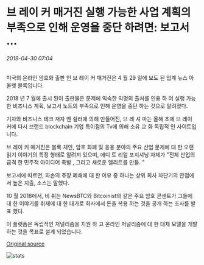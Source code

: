 # 브 레이 커 매거진 실행 가능한 사업 계획의 부족으로 인해 운영을 중단 하려면: 보고서 ...

###### 2019-04-30 07:04

미국의 온라인 암호화 출판 인 브 레이 커 매거진은 4 월 29 일에 보도 된 업계 뉴스 아울렛 블록입니다.

2018 년 7 월에 출시 된이 출판물은 문제에 익숙한 익명의 출처를 인용 하 여 실행 가능한 비즈니스 계획, 보고서 노트의 부족으로 인해 운영을 중단 하는 것으로 알려졌다.

기자와 비즈니스 테크 저자 벤 쉴러에 의해 만들어진, 브 레 셔 마는 올해 초에 브 레이 커에 다시 브랜드 blockchain 기업 특이점의 Tv에 의해 소유 교 화 독립적 인 사이트입니다.

브 레이 커 매거진은 블록 체인, 암호 화폐 및 응용 분야의 주요 산업 문제에 대 한 오랜 읽기 이야기의 특정 형태로 알려져 있으며, 에디 토 리얼 포지셔닝 자체가 "전체 산업의 급격 한 민주적 아이디어 촉발 , 그리고 새로운 엘리트를 만들. "

보고서에 따르면, 파손의 주장 폐쇄에 대 한 이유 중 하나는 상위 회사 차단기의 관점에서 높은 지출, 소스는 말했다.

10 월 2018에서, 비 취는 NewsBTC와 Bitcoinist와 같은 주요 암호 콘센트가 그들에 대 한 이야기를 취재에 대 한 대가로 회사에서 돈을 복용 하는 것을 공개 하는 조사를 발표 했다.

이 플랫폼은 독립적인 저널리즘을 지원 하 고 온라인 저널리즘에 대 한 대체 모델을 개발 하는 것을 목표로 설계 되었습니다.

[Original source](https://cointelegraph.com/news/breaker-magazine-to-cease-operation-due-to-lack-of-feasible-business-plan-report)

![stats](https://c.statcounter.com/11760860/0/a89fa40b/1/ "stats")
